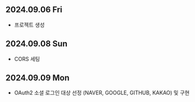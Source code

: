 ## 2024.09.06 Fri
- 프로젝트 생성

## 2024.09.08 Sun
- CORS 세팅

## 2024.09.09 Mon
- OAuth2 소셜 로그인 대상 선정 (NAVER, GOOGLE, GITHUB, KAKAO) 및 구현